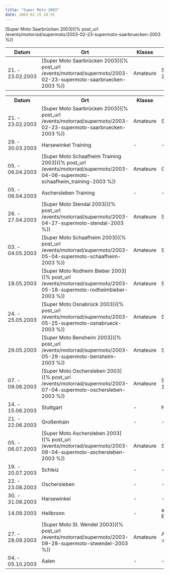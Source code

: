 ```yaml
---
title: "Super Moto 2003"
date: 2003-02-15 18:55
---
```


[Super Moto Saarbrücken 2003]({% post_url /events/motorrad/supermoto/2003-02-23-supermoto-saarbruecken-2003 %})

| Datum            | Ort                                                                                                             | Klasse   | Status         | Info.          |
| ---------------- | --------------------------------------------------------------------------------------------------------------- | -------- | -------------- | -------------- |
| 21. - 23.02.2003 | [Super Moto Saarbrücken 2003]({% post_url /events/motorrad/supermoto/2003-02-23-supermoto-saarbruecken-2003 %}) | Amateure | Startnummer 21 | Intermoto 2003 |

<table class="table_results">
	<tr class="row0">
		<th class="col0"> Datum </th><th class="col1"> Ort </th><th class="col2"> Klasse </th><th class="col3"> Status </th><th class="col4"> Info </th>
	</tr>
	<tr class="row1">
		<td class="col0">21. - 23.02.2003</td><td class="col1">
			[Super Moto Saarbrücken 2003]({% post_url /events/motorrad/supermoto/2003-02-23-supermoto-saarbruecken-2003 %})
		</td><td class="col2">Amateure</td><td class="col3">Startnummer 21</td><td class="col4">Intermoto 2003</td>
	</tr>
	<tr class="row2">
		<td class="col0">29. - 30.03.2003</td><td class="col1">Harsewinkel Training</td><td class="col2">-</td><td class="col3">-</td><td class="col4">-</td>
	</tr>
	<tr class="row3">
		<td class="col0">05. - 06.04.2003</td><td class="col1">[Super Moto Schaafheim Training 2003]({% post_url /events/motorrad/supermoto/2003-04-06-supermoto-schaafheim_training-2003 %})</td><td class="col2">Amateure</td><td class="col3">Gruppe 1</td><td class="col4">MSC Wartturm</td>
	</tr>
	<tr class="row4">
		<td class="col0">05. - 06.04.2003</td><td class="col1">Aschersleben Training</td><td class="col2">-</td><td class="col3">-</td><td class="col4">-</td>
	</tr>
	<tr class="row5">
		<td class="col0">26. - 27.04.2003</td><td class="col1">[Super Moto Stendal 2003]({% post_url /events/motorrad/supermoto/2003-04-27-supermoto-stendal-2003 %})</td><td class="col2">Amateure</td><td class="col3">Startnummer 42</td><td class="col4">MSV Dolle</td>
	</tr>
	<tr class="row6">
		<td class="col0">03. - 04.05.2003</td><td class="col1">[Super Moto Schaafheim 2003]({% post_url /events/motorrad/supermoto/2003-05-04-supermoto-schaafheim-2003 %})</td><td class="col2">Amateure</td><td class="col3">Startnummer 42</td><td class="col4">MSC Wartturm</td>
	</tr>
	<tr class="row7">
		<td class="col0">18.05.2003</td><td class="col1">[Super Moto Rodheim Bieber 2003]({% post_url /events/motorrad/supermoto/2003-05-18-supermoto-rodheimbieber-2003 %})</td><td class="col2">Amateure</td><td class="col3">Startnummer 42</td><td class="col4">AMC Rodheim Bieber</td>
	</tr>
	<tr class="row8">
		<td class="col0">24. - 25.05.2003</td><td class="col1">[Super Moto Osnabrück 2003]({% post_url /events/motorrad/supermoto/2003-05-25-supermoto-osnabrueck-2003 %})</td><td class="col2">Amateure</td><td class="col3">Startnummer 42</td><td class="col4">AMG Osnabrück</td>
	</tr>
	<tr class="row9">
		<td class="col0">29.05.2003</td><td class="col1">[Super Moto Bensheim 2003]({% post_url /events/motorrad/supermoto/2003-05-29-supermoto-bensheim-2003 %})</td><td class="col2">Amateure</td><td class="col3">Startnummer 45</td><td class="col4">MSC Heidelberg</td>
	</tr>
	<tr class="row10">
		<td class="col0">07. - 09.06.2003</td><td class="col1">[Super Moto Oschersleben 2003]({% post_url /events/motorrad/supermoto/2003-07-04-supermoto-oschersleben-2003 %})</td><td class="col2">Amateure</td><td class="col3">Startnummer 146</td><td class="col4">MSF Sauerland</td>
	</tr>
	<tr class="row11">
		<td class="col0">14. - 15.06.2003</td><td class="col1">Stuttgart</td><td class="col2">-</td><td class="col3">Nennungsschluß</td><td class="col4">-</td>
	</tr>
	<tr class="row12">
		<td class="col0">21. - 22.06.2003</td><td class="col1">Großenhain</td><td class="col2">-</td><td class="col3">-</td><td class="col4">-</td>
	</tr>
	<tr class="row13">
		<td class="col0">05. - 06.07.2003</td><td class="col1">[Super Moto Aschersleben 2003]({% post_url /events/motorrad/supermoto/2003-08-04-supermoto-aschersleben-2003 %})</td><td class="col2">Amateure</td><td class="col3">Startnummer 43</td><td class="col4">MSG Schleswig-Holstein e.V.</td>
	</tr>
	<tr class="row14">
		<td class="col0">19. - 20.07.2003</td><td class="col1">Schleiz</td><td class="col2">-</td><td class="col3">-</td><td class="col4">-</td>
	</tr>
	<tr class="row15">
		<td class="col0">22. - 23.08.2003</td><td class="col1">Oschersleben</td><td class="col2">-</td><td class="col3">-</td><td class="col4">-</td>
	</tr>
	<tr class="row16">
		<td class="col0">30. - 31.08.2003</td><td class="col1">Harsewinkel</td><td class="col2">-</td><td class="col3">-</td><td class="col4">-</td>
	</tr>
	<tr class="row17">
		<td class="col0">14.09.2003</td><td class="col1">Heilbronn</td><td class="col2">-</td><td class="col3">abgesagt - Nur Bilder gemacht</td><td class="col4">-</td>
	</tr>
	<tr class="row18">
		<td class="col0">27. - 28.09.2003</td><td class="col1">[Super Moto St. Wendel 2003]({% post_url /events/motorrad/supermoto/2003-09-28-supermoto-stwendel-2003 %})</td><td class="col2">Amateure</td><td class="col3">Absage :unamused: </td><td class="col4">ADAC Saarland e.V.</td>
	</tr>
	<tr class="row19">
		<td class="col0">04. - 05.10.2003</td><td class="col1">Aalen</td><td class="col2">-</td><td class="col3">-</td><td class="col4">-</td>
	</tr>
</table>